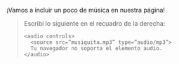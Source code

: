 ¡Vamos a incluir un poco de música en nuestra página!

> Escribí lo siguiente en el recuadro de la derecha:
>
> ```
><audio controls>
>   <source src=”musiquita.mp3” type=”audio/mp3”>
>   Tu navegador no soporta el elemento audio.
> </audio>
> ```
